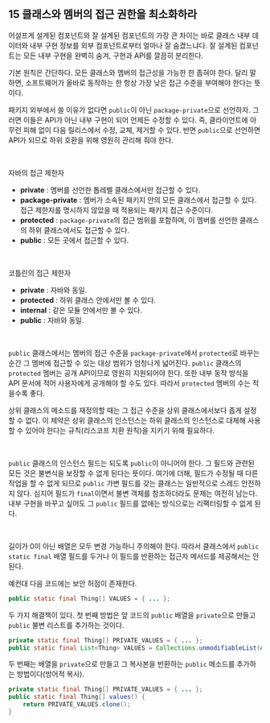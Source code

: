 ## 15 클래스와 멤버의 접근 권한을 최소화하라

어설프게 설계된 컴포넌트와 잘 설계된 컴포넌트의 가장 큰 차이는 바로 클래스 내부 데이터와 내부 구현 정보를 외부 컴포넌트로부터 얼마나 잘 숨겼느냐다. 잘 설계된 컴포넌트는 모든 내부 구현을 완벽히 숨겨, 구현과 API를 깔끔히 분리한다.

기본 원칙은 간단하다. 모든 클래스와 멤버의 접근성을 가능한 한 좁혀야 한다. 달리 말하면, 소프트웨어가 올바로 동작하는 한 항상 가장 낮은 접근 수준을 부여해야 한다는 뜻이다.

패키지 외부에서 쓸 이유가 없다면 `public`이 아닌 `package-private`으로 선언하자. 그러면 이들은 API가 아닌 내부 구현이 되어 언제든 수정할 수 있다. 즉, 클라이언트에 아무런 피해 없이 다음 릴리스에서 수정, 교체, 제거할 수 있다. 반면 `public`으로 선언하면 API가 되므로 하위 호환을 위해 영원히 관리해 줘야 한다.

<br />

자바의 접근 제한자

- **private** : 멤버를 선언한 톱레벨 클래스에서만 접근할 수 있다.
- **package-private** : 멤버가 소속된 패키지 안의 모든 클래스에서 접근할 수 있다. 접근 제한자를 명시하지 않았을 때 적용되는 패키지 접근 수준이다.
- **protected** : `package-private`의 접근 범위를 포함하며, 이 멤버를 선언한 클래스의 하위 클래스에서도 접근할 수 있다.
- **public** : 모든 곳에서 접근할 수 있다.

<br />

코틀린의 접근 제한자

- **private** : 자바와 동일.
- **protected** : 하위 클래스 안에서만 볼 수 있다.
- **internal** : 같은 모듈 안에서만 볼 수 있다.
- **public** : 자바와 동일.

<br />

`public` 클래스에서는 멤버의 접근 수준을 `package-private`에서 `protected`로 바꾸는 순간 그 멤버에 접근할 수 있는 대상 범위가 엄청나게 넓어진다. `public` 클래스의 `protected` 멤버는 공개 API이므로 영원히 지원되어야 한다. 또한 내부 동작 방식을 API 문서에 적어 사용자에게 공개해야 할 수도 있다. 따라서 `protected` 멤버의 수는 적을수록 좋다.

상위 클래스의 메소드를 재정의할 때는 그 접근 수준을 상위 클래스에서보다 좁게 설정할 수 없다. 이 제약은 상위 클래스의 인스턴스는 하위 클래스의 인스턴스로 대체해 사용할 수 있어야 한다는 규칙(리스코프 치환 원칙)을 지키기 위해 필요하다.

<br />

`public` 클래스의 인스턴스 필드는 되도록 `public`이 아니어야 한다. 그 필드와 관련된 모든 것은 불변식을 보장할 수 없게 된다는 뜻이다. 여기에 더해, 필드가 수정될 때 다른 작업을 할 수 없게 되므로 `public` 가변 필드를 갖는 클래스는 일반적으로 스레드 안전하지 않다. 심지어 필드가 `final`이면서 불변 객체를 참조하더라도 문제는 여전히 남는다. 내부 구현을 바꾸고 싶어도 그 `public` 필드를 없애는 방식으로는 리팩터링할 수 없게 된다.

<br />

길이가 0이 아닌 배열은 모두 변경 가능하니 주의해야 한다. 따라서 클래스에서 `public static final` 배열 필드를 두거나 이 필드를 반환하는 접근자 메서드를 제공해서는 안 된다.

예컨대 다음 코드에는 보안 허점이 존재한다.

```java
public static final Thing[] VALUES = { ... };
```

두 가지 해결책이 있다. 첫 번째 방법은 앞 코드의 `public` 배열을 `private`으로 만들고 `public` 불변 리스트를 추가하는 것이다.

```java
private static final Thing[] PRIVATE_VALUES = { ... };
public static final List<Thing> VALUES = Collections.unmodifiableList(Arrays.asList(PRIVATE_VALUES));
```

두 번째는 배열을 `private`으로 만들고 그 복사본을 반환하는 `public` 메소드를 추가하는 방법이다(방어적 복사).

```JAVA
private static final Thing[] PRIVATE_VALUES = { ... };
public static final Thing[] values() {
    return PRIVATE_VALUES.clone();
}
```



